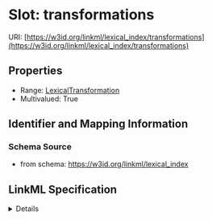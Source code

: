 # Slot: transformations

URI: [https://w3id.org/linkml/lexical_index/transformations](https://w3id.org/linkml/lexical_index/transformations)



<!-- no inheritance hierarchy -->




## Properties

* Range: [LexicalTransformation](LexicalTransformation.md)
* Multivalued: True







## Identifier and Mapping Information







### Schema Source


* from schema: https://w3id.org/linkml/lexical_index




## LinkML Specification

<details>
```yaml
name: transformations
from_schema: https://w3id.org/linkml/lexical_index
rank: 1000
multivalued: true
alias: transformations
domain_of:
- LexicalTransformationPipeline
range: LexicalTransformation

```
</details>